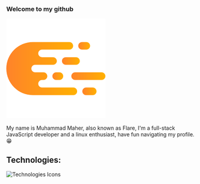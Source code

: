 ### Welcome to my github
![My Logo](https://github.com/CleverFlare/CleverFlare/blob/master/My%20Logo.png?raw=true)

My name is Muhammad Maher, also known as Flare, I'm a full-stack JavaScript developer and a linux enthusiast, have fun navigating my profile. 😁
## Technologies:
![Technologies Icons](https://skillicons.dev/icons?i=html,css,javascript,typescript,bootstrap,tailwind,nodejs,express,nestjs,react,nextjs,regex,redux,materialui,postman,docker,figma,git,github,heroku,linux,postgres,mysql,mongodb,jest,vim,neovim,netlify,webpack,vite&perline=16)
